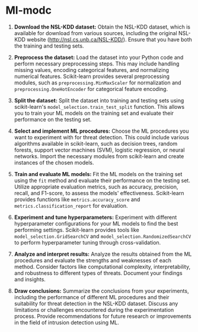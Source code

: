 # Ml-modc

1. **Download the NSL-KDD dataset:** Obtain the NSL-KDD dataset, which is available for download from various sources, including the original NSL-KDD website (http://nsl.cs.unb.ca/NSL-KDD/). Ensure that you have both the training and testing sets.

2. **Preprocess the dataset:** Load the dataset into your Python code and perform necessary preprocessing steps. This may include handling missing values, encoding categorical features, and normalizing numerical features. Scikit-learn provides several preprocessing modules, such as `preprocessing.MinMaxScaler` for normalization and `preprocessing.OneHotEncoder` for categorical feature encoding.

3. **Split the dataset:** Split the dataset into training and testing sets using scikit-learn's `model_selection.train_test_split` function. This allows you to train your ML models on the training set and evaluate their performance on the testing set.

4. **Select and implement ML procedures:** Choose the ML procedures you want to experiment with for threat detection. This could include various algorithms available in scikit-learn, such as decision trees, random forests, support vector machines (SVM), logistic regression, or neural networks. Import the necessary modules from scikit-learn and create instances of the chosen models.

5. **Train and evaluate ML models:** Fit the ML models on the training set using the `fit` method and evaluate their performance on the testing set. Utilize appropriate evaluation metrics, such as accuracy, precision, recall, and F1-score, to assess the models' effectiveness. Scikit-learn provides functions like `metrics.accuracy_score` and `metrics.classification_report` for evaluation.

6. **Experiment and tune hyperparameters:** Experiment with different hyperparameter configurations for your ML models to find the best performing settings. Scikit-learn provides tools like `model_selection.GridSearchCV` and `model_selection.RandomizedSearchCV` to perform hyperparameter tuning through cross-validation.

7. **Analyze and interpret results:** Analyze the results obtained from the ML procedures and evaluate the strengths and weaknesses of each method. Consider factors like computational complexity, interpretability, and robustness to different types of threats. Document your findings and insights.

8. **Draw conclusions:** Summarize the conclusions from your experiments, including the performance of different ML procedures and their suitability for threat detection in the NSL-KDD dataset. Discuss any limitations or challenges encountered during the experimentation process. Provide recommendations for future research or improvements in the field of intrusion detection using ML.

